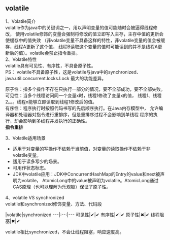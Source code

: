 ## volatile

1、Volatile简介  
volatile作为java中的关键词之一，用以声明变量的值可能随时会被逼得线程修改，
使用volatile修饰的变量会强制将修改的值立即写入主存，主存中值的更新会使缓存中的值失效
（非volatile变量不具备这样的特性，非volatile变量的值会被缓存，线程A更新了这个值，
线程B读取这个变量的值时可能读到的并不是线程A更新后的值）。volatile会禁止指令重排。  
2、Volatile特性  
volatile具有可见性、有序性，不具备原子性。  
PS： volatile不具备原子性，这是volatile与java中的synchronized、java.util.concurrent.locks.Lock
最大的功能差异。  
  
原子性：指多个操作不存在只执行一部分的情况，要不全部成功，要不全部失败。  
可见性：当多个线程访问同一个变量x时，线程1修改了变量x的值，
线程1、线程2。。。线程n能够立即读取到线程1修改后的值。  
有序性：程序执行时按照代码书写的先后顺序执行。在Java内存模型中，
允许编译器和处理器对指令进行重排序，但是重排序过程不会影响到单线程
程序的执行，却会影响到多线程并发执行的正确性。  
**指令重排**  


3、Volatile适用场景  
* 适用于对变量的写操作不依赖于当前值，对变量的读取操作不依赖于非volatile变量。
* 适用于读多写少的场景。
* 可用作状态标志。
* JDK中volatile应用：JDK中ConcurrentHashMap的Entry的value和next被声明为volatile，
AtomicLong中的value被声明为volatile。AtomicLong通过CAS原理（也可以理解为乐观锁）保证了原子性。

4、volatile VS  synchronized  
volatile和synchronized修饰变量、方法、代码段

|volatile|synchronized
---|:--:|---
可见性|✔|✔
有序性|✔|✔
原子性|✖|✔
线程阻塞|✖|✔

volatile相比synchronized，不会让线程阻塞，响应速度高。